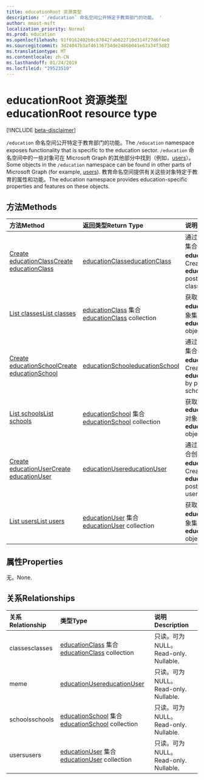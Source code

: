 ```yaml
---
title: educationRoot 资源类型
description: '`/education` 命名空间公开特定于教育部门的功能。 '
author: mmast-msft
localization_priority: Normal
ms.prod: education
ms.openlocfilehash: 91f0162402b8c87042fab622710d314f27d6f4e0
ms.sourcegitcommit: 3d24047b3af46136734de2486b041e67a34f3d83
ms.translationtype: MT
ms.contentlocale: zh-CN
ms.lasthandoff: 01/24/2019
ms.locfileid: "29523510"
---
```

# <a name="educationroot-resource-type"></a><span data-ttu-id="37049-103">educationRoot 资源类型</span><span class="sxs-lookup"><span data-stu-id="37049-103">educationRoot resource type</span></span>

[!INCLUDE [beta-disclaimer](../../includes/beta-disclaimer.md)]

<span data-ttu-id="37049-104">`/education` 命名空间公开特定于教育部门的功能。</span><span class="sxs-lookup"><span data-stu-id="37049-104">The `/education` namespace exposes functionality that is specific to the education sector.</span></span> <span data-ttu-id="37049-105">`/education` 命名空间中的一些对象可在 Microsoft Graph 的其他部分中找到（例如，[users](user.md)）。</span><span class="sxs-lookup"><span data-stu-id="37049-105">Some objects in the `/education` namespace can be found in other parts of Microsoft Graph (for example, [users](user.md)).</span></span> <span data-ttu-id="37049-106">教育命名空间提供有关这些对象特定于教育的属性和功能。</span><span class="sxs-lookup"><span data-stu-id="37049-106">The education namespace provides education-specific properties and features on these objects.</span></span>

## <a name="methods"></a><span data-ttu-id="37049-107">方法</span><span class="sxs-lookup"><span data-stu-id="37049-107">Methods</span></span>

| <span data-ttu-id="37049-108">方法</span><span class="sxs-lookup"><span data-stu-id="37049-108">Method</span></span>           | <span data-ttu-id="37049-109">返回类型</span><span class="sxs-lookup"><span data-stu-id="37049-109">Return Type</span></span>    |<span data-ttu-id="37049-110">说明</span><span class="sxs-lookup"><span data-stu-id="37049-110">Description</span></span>|
|:---------------|:--------|:----------|
|[<span data-ttu-id="37049-111">Create educationClass</span><span class="sxs-lookup"><span data-stu-id="37049-111">Create educationClass</span></span>](../api/educationroot-post-classes.md) |[<span data-ttu-id="37049-112">educationClass</span><span class="sxs-lookup"><span data-stu-id="37049-112">educationClass</span></span>](educationclass.md)| <span data-ttu-id="37049-113">通过发布到 classes 集合创建新的 **educationClass**。</span><span class="sxs-lookup"><span data-stu-id="37049-113">Create a new **educationClass** by posting to the classes collection.</span></span>|
|[<span data-ttu-id="37049-114">List classes</span><span class="sxs-lookup"><span data-stu-id="37049-114">List classes</span></span>](../api/educationroot-list-classes.md) |<span data-ttu-id="37049-115">[educationClass](educationclass.md) 集合</span><span class="sxs-lookup"><span data-stu-id="37049-115">[educationClass](educationclass.md) collection</span></span>| <span data-ttu-id="37049-116">获取 **educationClass** 对象集合。</span><span class="sxs-lookup"><span data-stu-id="37049-116">Get an **educationClass** object collection.</span></span>|
|[<span data-ttu-id="37049-117">Create educationSchool</span><span class="sxs-lookup"><span data-stu-id="37049-117">Create educationSchool</span></span>](../api/educationroot-post-schools.md) |[<span data-ttu-id="37049-118">educationSchool</span><span class="sxs-lookup"><span data-stu-id="37049-118">educationSchool</span></span>](educationschool.md)| <span data-ttu-id="37049-119">通过发布到 schools 集合创建新的 **educationSchool**。</span><span class="sxs-lookup"><span data-stu-id="37049-119">Create a new **educationSchool** by posting to the schools collection.</span></span>|
|[<span data-ttu-id="37049-120">List schools</span><span class="sxs-lookup"><span data-stu-id="37049-120">List schools</span></span>](../api/educationroot-list-schools.md) |<span data-ttu-id="37049-121">[educationSchool](educationschool.md) 集合</span><span class="sxs-lookup"><span data-stu-id="37049-121">[educationSchool](educationschool.md) collection</span></span>| <span data-ttu-id="37049-122">获取 **educationSchool** 对象集合。</span><span class="sxs-lookup"><span data-stu-id="37049-122">Get an **educationSchool** object collection.</span></span>|
|[<span data-ttu-id="37049-123">Create educationUser</span><span class="sxs-lookup"><span data-stu-id="37049-123">Create educationUser</span></span>](../api/educationroot-post-users.md) |[<span data-ttu-id="37049-124">educationUser</span><span class="sxs-lookup"><span data-stu-id="37049-124">educationUser</span></span>](educationuser.md)| <span data-ttu-id="37049-125">通过发布到 users 集合创建新的 **educationUser**。</span><span class="sxs-lookup"><span data-stu-id="37049-125">Create a new **educationUser** by posting to the users collection.</span></span>|
|[<span data-ttu-id="37049-126">List users</span><span class="sxs-lookup"><span data-stu-id="37049-126">List users</span></span>](../api/educationroot-list-users.md) |<span data-ttu-id="37049-127">[educationUser](educationuser.md) 集合</span><span class="sxs-lookup"><span data-stu-id="37049-127">[educationUser](educationuser.md) collection</span></span>| <span data-ttu-id="37049-128">获取 **educationUser** 对象集合。</span><span class="sxs-lookup"><span data-stu-id="37049-128">Get an **educationUser** object collection.</span></span>|

## <a name="properties"></a><span data-ttu-id="37049-129">属性</span><span class="sxs-lookup"><span data-stu-id="37049-129">Properties</span></span>
<span data-ttu-id="37049-130">无。</span><span class="sxs-lookup"><span data-stu-id="37049-130">None.</span></span>

## <a name="relationships"></a><span data-ttu-id="37049-131">关系</span><span class="sxs-lookup"><span data-stu-id="37049-131">Relationships</span></span>
| <span data-ttu-id="37049-132">关系</span><span class="sxs-lookup"><span data-stu-id="37049-132">Relationship</span></span> | <span data-ttu-id="37049-133">类型</span><span class="sxs-lookup"><span data-stu-id="37049-133">Type</span></span>   |<span data-ttu-id="37049-134">说明</span><span class="sxs-lookup"><span data-stu-id="37049-134">Description</span></span>|
|:---------------|:--------|:----------|
|<span data-ttu-id="37049-135">classes</span><span class="sxs-lookup"><span data-stu-id="37049-135">classes</span></span>|<span data-ttu-id="37049-136">[educationClass](educationclass.md) 集合</span><span class="sxs-lookup"><span data-stu-id="37049-136">[educationClass](educationclass.md) collection</span></span>| <span data-ttu-id="37049-p102">只读。可为 NULL。</span><span class="sxs-lookup"><span data-stu-id="37049-p102">Read-only. Nullable.</span></span>|
|<span data-ttu-id="37049-139">me</span><span class="sxs-lookup"><span data-stu-id="37049-139">me</span></span>|[<span data-ttu-id="37049-140">educationUser</span><span class="sxs-lookup"><span data-stu-id="37049-140">educationUser</span></span>](educationuser.md)| <span data-ttu-id="37049-p103">只读。可为 NULL。</span><span class="sxs-lookup"><span data-stu-id="37049-p103">Read-only. Nullable.</span></span>|
|<span data-ttu-id="37049-143">schools</span><span class="sxs-lookup"><span data-stu-id="37049-143">schools</span></span>|<span data-ttu-id="37049-144">[educationSchool](educationschool.md) 集合</span><span class="sxs-lookup"><span data-stu-id="37049-144">[educationSchool](educationschool.md) collection</span></span>| <span data-ttu-id="37049-p104">只读。可为 NULL。</span><span class="sxs-lookup"><span data-stu-id="37049-p104">Read-only. Nullable.</span></span>|
|<span data-ttu-id="37049-147">users</span><span class="sxs-lookup"><span data-stu-id="37049-147">users</span></span>|<span data-ttu-id="37049-148">[educationUser](educationuser.md) 集合</span><span class="sxs-lookup"><span data-stu-id="37049-148">[educationUser](educationuser.md) collection</span></span>| <span data-ttu-id="37049-p105">只读。可为 NULL。</span><span class="sxs-lookup"><span data-stu-id="37049-p105">Read-only. Nullable.</span></span>|

<!-- uuid: 8fcb5dbc-d5aa-4681-8e31-b001d5168d79
2015-10-25 14:57:30 UTC -->
<!--
{
  "type": "#page.annotation",
  "description": "educationRoot resource",
  "keywords": "",
  "section": "documentation",
  "tocPath": "",
  "suppressions": [
    "Error: /api-reference/beta/resources/educationroot.md:\r\n      Exception processing links.\r\n    System.ArgumentException: Link Definition was null. Link text: !INCLUDE [beta-disclaimer](../../includes/beta-disclaimer.md)\r\n      at ApiDoctor.Validation.DocFile.get_LinkDestinations()\r\n      at ApiDoctor.Validation.DocSet.ValidateLinks(Boolean includeWarnings, String[] relativePathForFiles, IssueLogger issues, Boolean requireFilenameCaseMatch, Boolean printOrphanedFiles)"
  ]
}
-->
